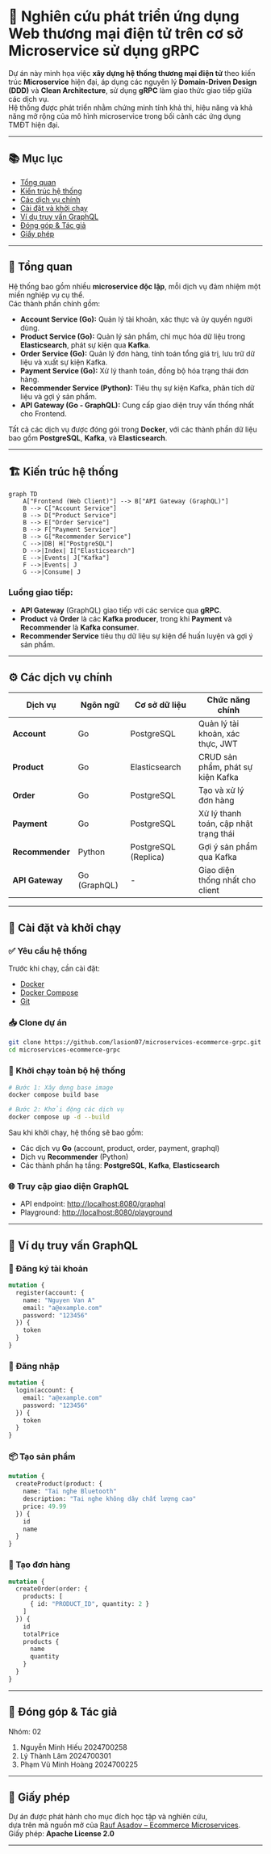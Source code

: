 # 🧩 Nghiên cứu phát triển ứng dụng Web thương mại điện tử trên cơ sở Microservice sử dụng gRPC

Dự án này minh họa việc **xây dựng hệ thống thương mại điện tử** theo kiến trúc **Microservice** hiện đại, áp dụng các nguyên lý **Domain-Driven Design (DDD)** và **Clean Architecture**, sử dụng **gRPC** làm giao thức giao tiếp giữa các dịch vụ.  
Hệ thống được phát triển nhằm chứng minh tính khả thi, hiệu năng và khả năng mở rộng của mô hình microservice trong bối cảnh các ứng dụng TMĐT hiện đại.

---

## 📚 Mục lục
- [Tổng quan](#-tổng-quan)
- [Kiến trúc hệ thống](#-kiến-trúc-hệ-thống)
- [Các dịch vụ chính](#-các-dịch-vụ-chính)
- [Cài đặt và khởi chạy](#-cài-đặt-và-khởi-chạy)
- [Ví dụ truy vấn GraphQL](#-ví-dụ-truy-vấn-graphql)
- [Đóng góp & Tác giả](#-đóng-góp--tác-giả)
- [Giấy phép](#-giấy-phép)

---

## 🧭 Tổng quan

Hệ thống bao gồm nhiều **microservice độc lập**, mỗi dịch vụ đảm nhiệm một miền nghiệp vụ cụ thể.  
Các thành phần chính gồm:

- **Account Service (Go):** Quản lý tài khoản, xác thực và ủy quyền người dùng.  
- **Product Service (Go):** Quản lý sản phẩm, chỉ mục hóa dữ liệu trong **Elasticsearch**, phát sự kiện qua **Kafka**.  
- **Order Service (Go):** Quản lý đơn hàng, tính toán tổng giá trị, lưu trữ dữ liệu và xuất sự kiện Kafka.  
- **Payment Service (Go):** Xử lý thanh toán, đồng bộ hóa trạng thái đơn hàng.  
- **Recommender Service (Python):** Tiêu thụ sự kiện Kafka, phân tích dữ liệu và gợi ý sản phẩm.  
- **API Gateway (Go - GraphQL):** Cung cấp giao diện truy vấn thống nhất cho Frontend.  

Tất cả các dịch vụ được đóng gói trong **Docker**, với các thành phần dữ liệu bao gồm **PostgreSQL**, **Kafka**, và **Elasticsearch**.

---

## 🏗 Kiến trúc hệ thống

```mermaid
graph TD
    A["Frontend (Web Client)"] --> B["API Gateway (GraphQL)"]
    B --> C["Account Service"]
    B --> D["Product Service"]
    B --> E["Order Service"]
    B --> F["Payment Service"]
    B --> G["Recommender Service"]
    C -->|DB| H["PostgreSQL"]
    D -->|Index| I["Elasticsearch"]
    E -->|Events| J["Kafka"]
    F -->|Events| J
    G -->|Consume| J
```

### Luồng giao tiếp:
- **API Gateway** (GraphQL) giao tiếp với các service qua **gRPC**.  
- **Product** và **Order** là các **Kafka producer**, trong khi **Payment** và **Recommender** là **Kafka consumer**.  
- **Recommender Service** tiêu thụ dữ liệu sự kiện để huấn luyện và gợi ý sản phẩm.  

---

## ⚙ Các dịch vụ chính

| Dịch vụ | Ngôn ngữ | Cơ sở dữ liệu | Chức năng chính |
|----------|-----------|----------------|------------------|
| **Account** | Go | PostgreSQL | Quản lý tài khoản, xác thực, JWT |
| **Product** | Go | Elasticsearch | CRUD sản phẩm, phát sự kiện Kafka |
| **Order** | Go | PostgreSQL | Tạo và xử lý đơn hàng |
| **Payment** | Go | PostgreSQL | Xử lý thanh toán, cập nhật trạng thái |
| **Recommender** | Python | PostgreSQL (Replica) | Gợi ý sản phẩm qua Kafka |
| **API Gateway** | Go (GraphQL) | - | Giao diện thống nhất cho client |

---

## 🚀 Cài đặt và khởi chạy

### ✅ Yêu cầu hệ thống
Trước khi chạy, cần cài đặt:
- [Docker](https://www.docker.com/get-started)
- [Docker Compose](https://docs.docker.com/compose/)
- [Git](https://git-scm.com/)

### 📥 Clone dự án
```bash
git clone https://github.com/lasion07/microservices-ecommerce-grpc.git
cd microservices-ecommerce-grpc
```

### 🐳 Khởi chạy toàn bộ hệ thống
```bash
# Bước 1: Xây dựng base image
docker compose build base

# Bước 2: Khởi động các dịch vụ
docker compose up -d --build
```

Sau khi khởi chạy, hệ thống sẽ bao gồm:
- Các dịch vụ **Go** (account, product, order, payment, graphql)
- Dịch vụ **Recommender** (Python)
- Các thành phần hạ tầng: **PostgreSQL**, **Kafka**, **Elasticsearch**

### 🌐 Truy cập giao diện GraphQL
- API endpoint: [http://localhost:8080/graphql](http://localhost:8080/graphql)  
- Playground: [http://localhost:8080/playground](http://localhost:8080/playground)

---

## 🧩 Ví dụ truy vấn GraphQL

### 🧑 Đăng ký tài khoản
```graphql
mutation {
  register(account: {
    name: "Nguyen Van A"
    email: "a@example.com"
    password: "123456"
  }) {
    token
  }
}
```

### 🔐 Đăng nhập
```graphql
mutation {
  login(account: {
    email: "a@example.com"
    password: "123456"
  }) {
    token
  }
}
```

### 📦 Tạo sản phẩm
```graphql
mutation {
  createProduct(product: {
    name: "Tai nghe Bluetooth"
    description: "Tai nghe không dây chất lượng cao"
    price: 49.99
  }) {
    id
    name
  }
}
```

### 🛒 Tạo đơn hàng
```graphql
mutation {
  createOrder(order: {
    products: [
      { id: "PRODUCT_ID", quantity: 2 }
    ]
  }) {
    id
    totalPrice
    products {
      name
      quantity
    }
  }
}
```

---

## 🤝 Đóng góp & Tác giả

Nhóm: 02
1. Nguyễn Minh Hiếu 2024700258
2. Lý Thành Lâm 2024700301
3. Phạm Vũ Minh Hoàng 2024700225


---

## 🪪 Giấy phép
Dự án được phát hành cho mục đích học tập và nghiên cứu,  
dựa trên mã nguồn mở của [Rauf Asadov – Ecommerce Microservices](https://github.com/rasadov/EcommerceAPI).  
Giấy phép: **Apache License 2.0**

---